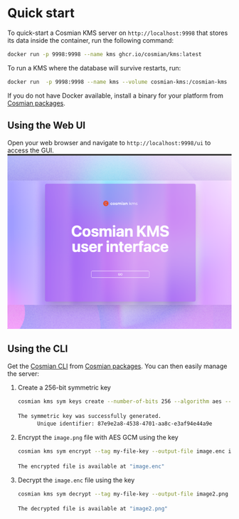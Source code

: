 # Quick start

To quick-start a Cosmian KMS server on `http://localhost:9998` that stores its data
inside the container, run the following command:

```sh
docker run -p 9998:9998 --name kms ghcr.io/cosmian/kms:latest
```

To run a KMS where the database will survive restarts, run:

```sh
docker run  -p 9998:9998 --name kms --volume cosmian-kms:/cosmian-kms  ghcr.io/cosmian/kms:latest
```

If you do not have Docker available, install a binary for your platform
from [Cosmian packages](https://package.cosmian.com/kms/).

## Using the Web UI

Open your web browser and navigate to `http://localhost:9998/ui` to access the GUI.
![Cosmian KMS UI](./images/kms-ui-front-page.png)

## Using the CLI

Get the [Cosmian CLI](../cosmian_cli/index.md) from [Cosmian packages](https://package.cosmian.com/cli/).
You can then easily manage the server:

1. Create a 256-bit symmetric key

      ```sh
      cosmian kms sym keys create --number-of-bits 256 --algorithm aes --tag my-file-key

      The symmetric key was successfully generated.
            Unique identifier: 87e9e2a8-4538-4701-aa8c-e3af94e44a9e
      ```

2. Encrypt the `image.png` file with AES GCM using the key

      ```sh
      cosmian kms sym encrypt --tag my-file-key --output-file image.enc image.png

      The encrypted file is available at "image.enc"
      ```

3. Decrypt the `image.enc` file using the key

      ```sh
      cosmian kms sym decrypt --tag my-file-key --output-file image2.png image.enc

      The decrypted file is available at "image2.png"
      ```
